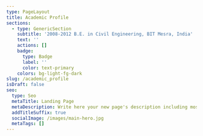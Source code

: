 ```yaml
---
type: PageLayout
title: Academic Profile
sections:
  - type: GenericSection
    subtitle: '2008-2012 B.E. in Civil Engineering, BIT Mesra, India'
    text: ''
    actions: []
    badge:
      type: Badge
      label: ''
      color: text-primary
    colors: bg-light-fg-dark
slug: /academic_profile
isDraft: false
seo:
  type: Seo
  metaTitle: Landing Page
  metaDescription: Write here your new page's description including most relevant keywords.
  addTitleSuffix: true
  socialImage: /images/main-hero.jpg
  metaTags: []
---
```

